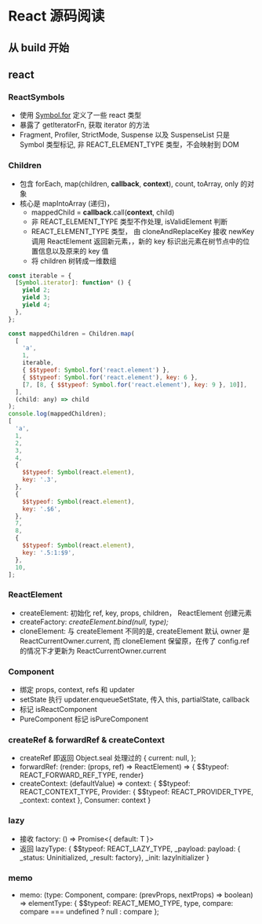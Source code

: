 # React 源码阅读

## 从 build 开始

## react

### ReactSymbols

- 使用 [Symbol.for](https://developer.mozilla.org/zh-CN/docs/Web/JavaScript/Reference/Global_Objects/Symbol/for) 定义了一些 react 类型
- 暴露了 getIteratorFn, 获取 iterator 的方法
- Fragment, Profiler, StrictMode, Suspense 以及 SuspenseList 只是 Symbol 类型标记, 非 REACT_ELEMENT_TYPE 类型，不会映射到 DOM

### Children

- 包含 forEach, map(children, **callback**, **context**), count, toArray, only 的对象
- 核心是 mapIntoArray (递归)，
  - mappedChild = **callback**.call(**context**, child)
  - 非 REACT_ELEMENT_TYPE 类型不作处理, isValidElement 判断
  - REACT_ELEMENT_TYPE 类型， 由 cloneAndReplaceKey 接收 newKey 调用 ReactElement 返回新元素，，新的 key 标识出元素在树节点中的位置信息以及原来的 key 值
  - 将 children 树转成一维数组

```js
const iterable = {
  [Symbol.iterator]: function* () {
    yield 2;
    yield 3;
    yield 4;
  },
};

const mappedChildren = Children.map(
  [
    'a',
    1,
    iterable,
    { $$typeof: Symbol.for('react.element') },
    { $$typeof: Symbol.for('react.element'), key: 6 },
    [7, [8, { $$typeof: Symbol.for('react.element'), key: 9 }, 10]],
  ],
  (child: any) => child
);
console.log(mappedChildren);
[
  'a',
  1,
  2,
  3,
  4,
  {
    $$typeof: Symbol(react.element),
    key: '.3',
  },
  {
    $$typeof: Symbol(react.element),
    key: '.$6',
  },
  7,
  8,
  {
    $$typeof: Symbol(react.element),
    key: '.5:1:$9',
  },
  10,
];
```

### ReactElement

- createElement: 初始化 ref, key, props, children， ReactElement 创建元素
- createFactory: _createElement.bind(null, type);_
- cloneElement: 与 createElement 不同的是, createElement 默认 owner 是 ReactCurrentOwner.current, 而 cloneElement 保留原，在传了 config.ref 的情况下才更新为 ReactCurrentOwner.current

### Component

- 绑定 props, context, refs 和 updater
- setState 执行 updater.enqueueSetState, 传入 this, partialState, callback
- 标记 isReactComponent
- PureComponent 标记 isPureComponent

### createRef & forwardRef & createContext

- createRef 即返回 Object.seal 处理过的 { current: null, };
- forwardRef: (render: (props, ref) => ReactElement) => { $$typeof: REACT_FORWARD_REF_TYPE, render}
- createContext: (defaultValue) => context: { $$typeof: REACT_CONTEXT_TYPE, Provider: { $$typeof: REACT_PROVIDER_TYPE, \_context: context }, Consumer: context }

### lazy

- 接收 factory: () => Promise<{ default: T }>
- 返回 lazyType: { $$typeof: REACT_LAZY_TYPE, \_payload: payload: { \_status: Uninitialized, \_result: factory}, \_init: lazyInitializer }

### memo

- memo: (type: Component, compare: (prevProps, nextProps) => boolean) => elementType: { $$typeof: REACT_MEMO_TYPE, type, compare: compare === undefined ? null : compare };
